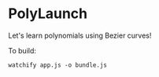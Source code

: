 # PolyLaunch

Let's learn polynomials using Bezier curves!

To build: 

```
watchify app.js -o bundle.js
```
